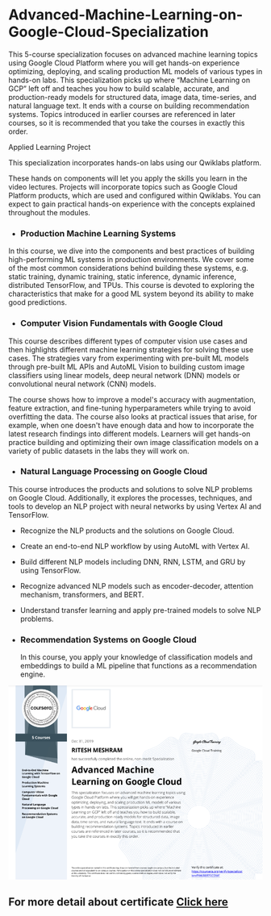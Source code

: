 # Advanced-Machine-Learning-on-Google-Cloud-Specialization

This 5-course specialization focuses on advanced machine learning topics using Google Cloud Platform where you will get hands-on experience optimizing, deploying, and scaling production ML models of various types in hands-on labs. This specialization picks up where “Machine Learning on GCP” left off and teaches you how to build scalable, accurate, and production-ready models for structured data, image data, time-series, and natural language text. It ends with a course on building recommendation systems. Topics introduced in earlier courses are referenced in later courses, so it is recommended that you take the courses in exactly this order.

Applied Learning Project

This specialization incorporates hands-on labs using our Qwiklabs platform.

These hands on components will let you apply the skills you learn in the video lectures. Projects will incorporate topics such as Google Cloud Platform products, which are used and configured within Qwiklabs. You can expect to gain practical hands-on experience with the concepts explained throughout the modules.

- ### Production Machine Learning Systems
In this course, we dive into the components and best practices of building high-performing ML systems in production environments. 
We cover some of the most common considerations behind building these systems, e.g. static training, dynamic training, static inference, dynamic inference, distributed TensorFlow, and TPUs. 
This course is devoted to exploring the characteristics that make for a good ML system beyond its ability to make good predictions.

- ### Computer Vision Fundamentals with Google Cloud
This course describes different types of computer vision use cases and then highlights different machine learning strategies for solving these use cases. The strategies vary from experimenting with pre-built ML models through pre-built ML APIs and AutoML Vision to building custom image classifiers using linear models, deep neural network (DNN) models or convolutional neural network (CNN) models. 

The course shows how to improve a model's accuracy with augmentation, feature extraction, and fine-tuning hyperparameters while trying to avoid overfitting the data. 
The course also looks at practical issues that arise, for example, when one doesn't have enough data and how to incorporate the latest research findings into different models.
Learners will get hands-on practice building and optimizing their own image classification models on a variety of public datasets in the labs they will work on.

- ### Natural Language Processing on Google Cloud
This course introduces the products and solutions to solve NLP problems on Google Cloud. Additionally, it explores the processes, techniques, and tools to develop an NLP project with neural networks by using Vertex AI and TensorFlow.

  - Recognize the NLP products and the solutions on Google Cloud.
  - Create an end-to-end NLP workflow by using AutoML with Vertex AI.
  - Build different NLP models including DNN, RNN, LSTM, and GRU by using TensorFlow.
  - Recognize advanced NLP models such as encoder-decoder, attention mechanism, transformers, and BERT.
  - Understand transfer learning and apply pre-trained models to solve NLP problems.

  
- ### Recommendation Systems on Google Cloud
  In this course, you apply your knowledge of classification models and embeddings to build a ML pipeline that functions as a recommendation engine.


<p align="center"><img src="https://github.com/RIT-MESH/Advanced-Machine-Learning-on-Google-Cloud-Specialization/blob/main/Advanve%20machine%20learning%20google%20certificate.png?raw=true"alt="Sublime's custom image"/>
 </p>

  ## For more detail about certificate [Click here](https://www.coursera.org/account/accomplishments/specialization/PW6B8R7ECDMF) 

